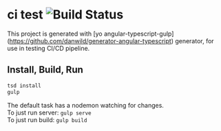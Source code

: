 # ci test ![Build Status](http://ci.nawth.io:8080/buildStatus/icon?job=NodeWorking&build=1)

This project is generated with [yo angular-typescript-gulp] (https://github.com/danwild/generator-angular-typescript)
generator, for use in testing CI/CD pipeline.

## Install, Build, Run

```bash
tsd install
gulp
```





The default task has a nodemon watching for changes.<br/>
To just run server: `gulp serve`<br/>
To just run build: `gulp build`